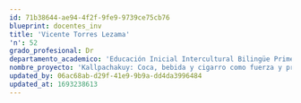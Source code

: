 ```yaml
---
id: 71b38644-ae94-4f2f-9fe9-9739ce75cb76
blueprint: docentes_inv
title: 'Vicente Torres Lezama'
'n': 52
grado_profesional: Dr
departamento_academico: 'Educación Inicial Intercultural Bilingüe Primera y Segunda Infancia'
nombre_proyecto: 'Kallpachakuy: Coca, bebida y cigarro como fuerza y proteccin en la peregrinacin a Qoylluriti'
updated_by: 06ac68ab-d29f-41e9-9b9a-dd4da3996484
updated_at: 1693238613
---
```

